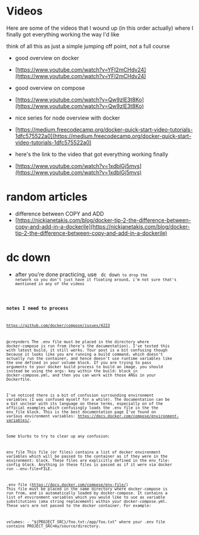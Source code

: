 # Videos
Here are some of the videos that I wound up (in this order actually) where I finally got everything working the way I'd like

think of all this as just a simple jumping off point, not a full course


- good overview on docker
 - [https://www.youtube.com/watch?v=YFl2mCHdv24](https://www.youtube.com/watch?v=YFl2mCHdv24)

- good overview on compose
 - [https://www.youtube.com/watch?v=Qw9zlE3t8Ko](https://www.youtube.com/watch?v=Qw9zlE3t8Ko)


- nice series for node overview with docker
 - [https://medium.freecodecamp.org/docker-quick-start-video-tutorials-1dfc575522a0](https://medium.freecodecamp.org/docker-quick-start-video-tutorials-1dfc575522a0)


- here's the link to the video that got everything working finally
 - [https://www.youtube.com/watch?v=1xdbIGj5mvs](https://www.youtube.com/watch?v=1xdbIGj5mvs)

# random articles
 - difference between COPY and ADD
  - [https://nickjanetakis.com/blog/docker-tip-2-the-difference-between-copy-and-add-in-a-dockerile](https://nickjanetakis.com/blog/docker-tip-2-the-difference-between-copy-and-add-in-a-dockerile)

# dc down
 - after you're done practicing, use
 <code> dc down<code>
 to drop the network so you don't just have it floating around, i'm not sure that's mentioned in any of the videos

 ### notes I need to process

 https://github.com/docker/compose/issues/4223

@creynders The .env file must be placed in the directory where docker-compose is run from (here's the documentation). I've tested this with latest build, it still works. Your post is a bit confusing though because it looks like you are running a build command, which doesn't actually run the container, and hence doesn't use runtime variables like the one defined in your volume block. If you are trying to pass arguments to your docker build process to build an image, you should instead be using the args: key within the build: block in docker-compose.yml, and then you can work with those ARGs in your Dockerfile.

I've noticed there is a bit of confusion surrounding environment variables (I was confused myself for a while). The documentation can be a bit unclear with its language on these terms, especially on of the official examples which confusingly loads the .env file in the the env_file block. This is the best documentation page I've found on various environment variables: https://docs.docker.com/compose/environment-variables/.

Some blurbs to try to clear up any confusion:

env_file
This file (or files) contains a list of docker environment variables which will be passed to the container as if they were in the environment: block. These files are explicitly defined in the env_file: config block. Anything in these files is passed as if it were via docker run --env-file=FILE.

.env file (https://docs.docker.com/compose/env-file/)
This file must be placed in the same directory where docker-compose is run from, and is automatically loaded by docker-compose. It contains a list of environment variables which you would like to use as variable substitutions (aka string replacement) within your docker-compose.yml. These vars are not passed to the docker container. For example:

volumes:
    - "${PROJECT_SRC}/foo.txt:/app/foo.txt"
where your .env file contains PROJECT_SRC=my/source/directory.